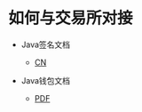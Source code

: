 # 如何与交易所对接

* Java签名文档

  * [CN](../../Ignore/Doc/Java_offline_signature_CN.md)

* Java钱包文档

  * [PDF](../../Ignore/Doc/Java_account_api_CN.md)